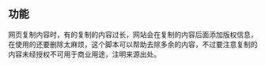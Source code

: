 ## 功能

网页复制内容时，有的复制的内容过长，网站会在复制的内容后面添加版权信息，在使用的还要删除太麻烦，这个脚本可以帮助去除多余的内容，不过要注意复制的内容未经授权不可用于商业用途，注明来源出处。

